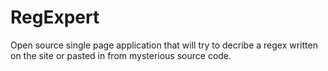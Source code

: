 # RegExpert

Open source single page application that will try to decribe a regex written on the site or pasted in from mysterious source code.
